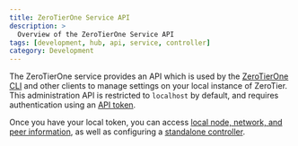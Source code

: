 ```yaml
---
title: ZeroTierOne Service API
description: >
  Overview of the ZeroTierOne Service API
tags: [development, hub, api, service, controller]
category: Development
---
```


The ZeroTierOne service provides an API which is used by the [ZeroTierOne CLI](/cli) and other clients to manage settings on your local instance of ZeroTier. This administration API is restricted to `localhost` by default, and requires authentication using an [API token](/api/tokens#zerotierone-service-token).

Once you have your local token, you can access [local node, network, and peer information](/api/service/v1/), as well as configuring a [standalone controller](/controller).
